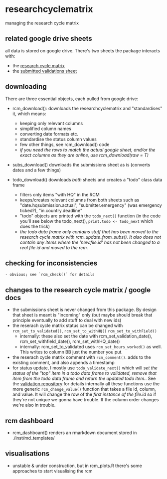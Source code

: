 # researchcyclematrix
managing the research cycle matrix



## related google drive sheets 
all data is stored on google drive.
There's two sheets the package interacts with:

- the [research cycle matrix](https://docs.google.com/spreadsheets/d/1wX5k3cETrCbnw4vpfY07eSzTyWX6AwmJmxJQwPahrSk/edit)
- the [submitted validations sheet](https://docs.google.com/spreadsheets/d/1iNt__-uMMBTbLEsJkiIXglPJ4GK-9UCVqC7awhMTXF8/)


## downloading

There are three essential objects, each pulled from google drive:


- rcm_download(): downloads the researchcyclematrix and "standardises" it, which means:
	- keeping only relevant columns
	- simplified column names
	- converting date formats etc.
	- standardise the status column values
	- few other things, see rcm_download() code
	- *if you need the rows to match the actual google sheet, and/or the exact columns as they are online, use rcm_download(raw = T)*

- subs_download() downloads the submissions sheet as is (converts dates and a few things)

- todo_download() downloads _both_ sheets and creates a "todo" class data frame
	- filters only items "with HQ" in the RCM
	- keeps/creates relevant columns from both sheets such as "date.hqsubmission.actual", "submitter.emergency" (was emergency ticked?), "in.country.deadline"
	- "todo" objects are printed with the `todo_next()` function (in the code you'll see below the todo_next(), `print.todo <- todo_next` which does the trick)
	- *the todo data frame only contains stuff that has been moved to the research cycle matrix with rcm_update_from_subs(). It also does not contain any items where the 'new.file.id' has not been changed to a real file id and moved to the rcm.*


## checking for inconsistencies
	- obvious; see `rcm_check()` for details


## changes to the research cycle matrix / google docs

- the submissions sheet is never changed from this package. By design that sheet is meant is "incoming" only (but maybe should break that principle eventually to add stuff to deal with new ids)
- the reserach cycle matrix status can be changed with `rcm_set_to_validated()`, `rcm_set_to_withHQ()`  `rcm_set_to_withField()`
	- internally: these also set the date with rcm_set_validation_date(), rcm_set_withfield_date(), rcm_set_withHQ_date() 
	- internally: rcm_set_to_validated uses `rcm_set_hours_worked()` as well. This writes to column BB just the number you put.
- the reserach cycle matrix comment with `rcm_comment()`. adds to the existing comment, and also appends a timestamp
- for status update, I mostly  use `todo_validate_next()` which will _set the status of the "top" item in a todo data frame to validated, remove that item from the todo data frame and return the updated todo item._. See the [validation repository](https://github.com/mabafaba/validation/) for details
internally all these functions use the more generic `rcm_change_value()` function that takes a file id, column, and value. It will change the row of the _first instance of the file.id_ so if they're not unique we gonna have trouble. If the column order changes we're also in trouble.

## rcm dashboard

- rcm_dashboard() renders an rmarkdown document stored in ./inst/md_templates/



## visualisations

- unstable & under construction, but in rcm_plots.R there's some approaches to start visualising the rcm

## 


